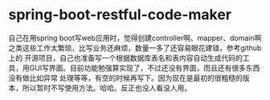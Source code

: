 # spring-boot-restful-code-maker

自己在用spring boot写web应用时，觉得创建controller啊、mapper、domain啊之类这些工作太繁琐，比写业务还麻烦，数量一多了还容易眼花建错，参考github上的
开源项目，自己也准备写一个根据数据库表名和表内容自动生成代码的工具，用GUI写界面。目前功能勉强算实现了，不过还没有界面，而且还有很多东西没有做比如异常
处理等等，有空的时候再写下。因为现在是最初的很粗糙的版本，所以暂时不写使用方法。哈哈。反正也没人看没人用。
